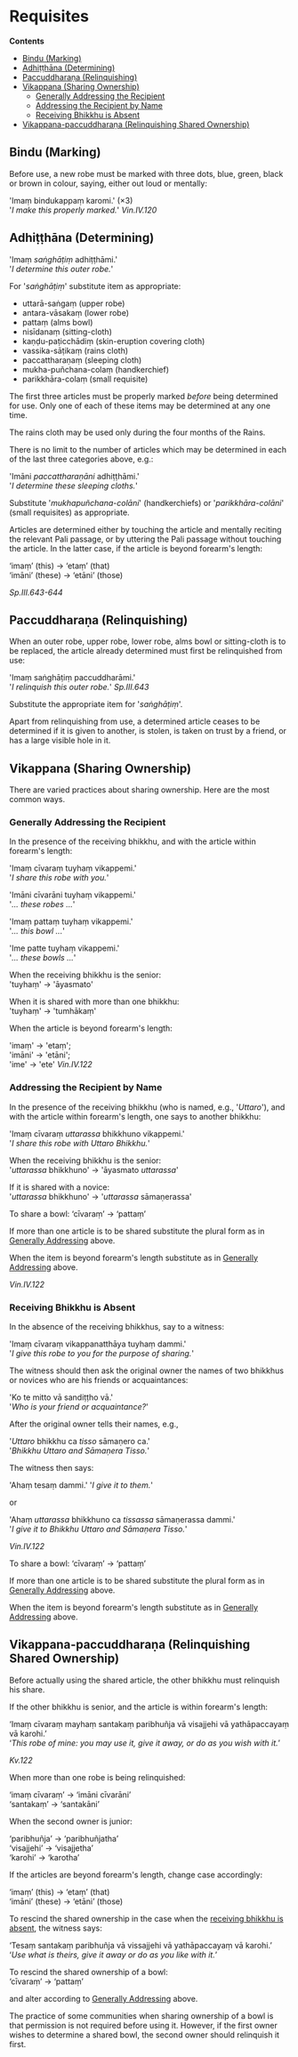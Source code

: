 # Requisites

**Contents**

- [Bindu (Marking)](#bindu)
- [Adhiṭṭhāna (Determining)](#determine-robe)
- [Paccuddharaṇa (Relinquishing)](#relinquish-robe)
- [Vikappana (Sharing Ownership)](#vikappana)
  - [Generally Addressing the Recipient](#general-address)
  - [Addressing the Recipient by Name](#recipient-by-name)
  - [Receiving Bhikkhu is Absent](#receiving-bhikkhu-absent)
- [Vikappana-paccuddharaṇa (Relinquishing Shared Ownership)](#vikappana-relinquishing)

## Bindu (Marking)<a id="bindu"></a>

Before use, a new robe must be marked with three dots, blue, green, black or
brown in colour, saying, either out loud or mentally:

'Imaṃ bindukappaṃ karomi.' (×3)\
'*I make this properly marked.*' *Vin.IV.120*

## Adhiṭṭhāna (Determining)<a id="determine-robe"></a>

'Imaṃ *saṅghāṭiṃ* adhiṭṭhāmi.'\
'*I determine this outer robe.*'

For '*saṅghāṭiṃ*' substitute item as appropriate:

- uttarā-saṅgaṃ (upper robe)
- antara-vāsakaṃ (lower robe)
- pattaṃ (alms bowl)
- nisīdanaṃ (sitting-cloth)
- kaṇḍu-paṭicchādiṃ (skin-eruption covering cloth)
- vassika-sāṭikaṃ (rains cloth)
- paccattharaṇaṃ (sleeping cloth)
- mukha-puñchana-colaṃ (handkerchief)
- parikkhāra-colaṃ (small requisite)

The first three articles must be properly marked *before* being
determined for use. Only one of each of these items may be determined at
any one time.

The rains cloth may be used only during the four months of the Rains.

There is no limit to the number of articles which may be determined in
each of the last three categories above, e.g.:

'Imāni *paccattharaṇāni* adhiṭṭhāmi.'\
'*I determine these sleeping cloths.*'

Substitute '*mukhapuñchana-colāni*' (handkerchiefs) or
'*parikkhāra-colāni*' (small requisites) as appropriate.

Articles are determined either by touching the article and mentally
reciting the relevant Pali passage, or by uttering the Pali passage
without touching the article. In the latter case, if the article is
beyond forearm's length:

‘imaṃ’ (this) → ‘etaṃ’ (that)\
‘imāni’ (these) → ‘etāni’ (those)

*Sp.III.643-644*

## Paccuddharaṇa (Relinquishing)<a id="relinquish-robe"></a>

When an outer robe, upper robe, lower robe, alms bowl or sitting-cloth is to be
replaced, the article already determined must first be relinquished from use:

'Imaṃ saṅghāṭiṃ paccuddharāmi.'\
'*I relinquish this outer robe.*' *Sp.III.643*

Substitute the appropriate item for '*saṅghāṭiṃ*'.

Apart from relinquishing from use, a determined article ceases to be determined
if it is given to another, is stolen, is taken on trust by a friend, or has a
large visible hole in it.

## Vikappana (Sharing Ownership)<a id="vikappana"></a>

There are varied practices about sharing ownership. Here are the most common
ways.

### Generally Addressing the Recipient<a id="general-address"></a>

In the presence of the receiving bhikkhu, and with the article within forearm's length:

'Imaṃ cīvaraṃ tuyhaṃ vikappemi.'\
'*I share this robe with you.*'

'Imāni cīvarāni tuyhaṃ vikappemi.'\
'*... these robes ...*'

'Imaṃ pattaṃ tuyhaṃ vikappemi.'\
'*... this bowl ...*'

'Ime patte tuyhaṃ vikappemi.'\
'*... these bowls ...*'

When the receiving bhikkhu is the senior:\
'tuyhaṃ' → 'āyasmato'

When it is shared with more than one bhikkhu:\
'tuyhaṃ' → 'tumhākaṃ'

When the article is beyond forearm's length:

'imaṃ' → 'etaṃ';\
'imāni' → 'etāni';\
'ime' → 'ete' *Vin.IV.122*

### Addressing the Recipient by Name<a id="recipient-by-name"></a>

In the presence of the receiving bhikkhu (who is named, e.g., '*Uttaro*'), and
with the article within forearm's length, one says to another bhikkhu:

'Imaṃ cīvaraṃ *uttarassa* bhikkhuno vikappemi.'\
'*I share this robe with Uttaro Bhikkhu.*'

When the receiving bhikkhu is the senior:\
'*uttarassa* bhikkhuno' → 'āyasmato *uttarassa*'

If it is shared with a novice:\
'*uttarassa* bhikkhuno' → '*uttarassa* sāmaṇerassa'

To share a bowl: ‘cīvaraṃ’ → ‘pattaṃ’

If more than one article is to be shared substitute the plural form as in [Generally Addressing](#general-address) above.

When the item is beyond forearm's length substitute as in [Generally Addressing](#general-address) above.

*Vin.IV.122*

### Receiving Bhikkhu is Absent<a id="receiving-bhikkhu-absent"></a>

In the absence of the receiving bhikkhus, say to a witness:

'Imaṃ cīvaraṃ vikappanatthāya tuyhaṃ dammi.'\
'*I give this robe to you for the purpose of sharing.*'

The witness should then ask the original owner the names of two bhikkhus or
novices who are his friends or acquaintances:

'Ko te mitto vā sandiṭṭho vā.'\
'*Who is your friend or acquaintance?*'

After the original owner tells their names, e.g.,

'*Uttaro* bhikkhu ca *tisso* sāmaṇero ca.'\
'*Bhikkhu Uttaro and Sāmaṇera Tisso.*'

The witness then says:

'Ahaṃ tesaṃ dammi.' '*I give it to them.*'

or

'Ahaṃ *uttarassa* bhikkhuno ca *tissassa* sāmaṇerassa dammi.'\
'*I give it to Bhikkhu Uttaro and Sāmaṇera Tisso.*'

*Vin.IV.122*

To share a bowl: ‘cīvaraṃ’ → ‘pattaṃ’

If more than one article is to be shared substitute the plural form as in [Generally Addressing](#general-address) above.

When the item is beyond forearm's length substitute as in [Generally Addressing](#general-address) above.

## Vikappana-paccuddharaṇa (Relinquishing Shared Ownership)<a id="vikappana-relinquishing"></a>

Before actually using the shared article, the other bhikkhu must relinquish his
share.

If the other bhikkhu is senior, and the article is within forearm's length:

‘Imaṃ cīvaraṃ mayhaṃ santakaṃ paribhuñja vā visajjehi vā yathāpaccayaṃ vā karohi.’\
‘*This robe of mine: you may use it, give it away, or do as you wish with it.*’

*Kv.122*

When more than one robe is being relinquished:

‘imaṃ cīvaraṃ’ → ‘imāni cīvarāni’\
‘santakaṃ’ → ‘santakāni’

When the second owner is junior:

‘paribhuñja’ → ‘paribhuñjatha’\
‘visajjehi’ → ‘visajjetha’\
‘karohi’ → ‘karotha’

If the articles are beyond forearm's length, change case accordingly:

‘imaṃ’ (this) → ‘etaṃ’ (that)\
‘imāni’ (these) → ‘etāni’ (those)

To rescind the shared ownership in the case when the [receiving bhikkhu is absent](#receiving-bhikkhu-absent), the witness says:

‘Tesaṃ santakaṃ paribhuñja vā vissajjehi vā yathāpaccayaṃ vā karohi.’\
‘*Use what is theirs, give it away or do as you like with it.*’

To rescind the shared ownership of a bowl:\
‘cīvaraṃ’ → ‘pattaṃ’

and alter according to [Generally Addressing](#general-address) above.

The practice of some communities when sharing ownership of a bowl is that
permission is not required before using it. However, if the first owner wishes
to determine a shared bowl, the second owner should relinquish it first.
